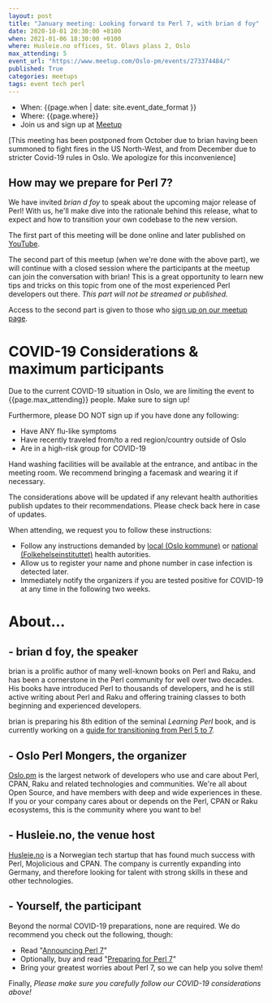 ```yaml
---
layout: post
title: "January meeting: Looking forward to Perl 7, with brian d foy"
date: 2020-10-01 20:30:00 +0100
when: 2021-01-06 18:30:00 +0100
where: Husleie.no offices, St. Olavs plass 2, Oslo
max_attending: 5
event_url: "https://www.meetup.com/Oslo-pm/events/273374484/"
published: True
categories: meetups
tags: event tech perl
---
```


* When: {{page.when | date: site.event_date_format }} 
* Where: {{page.where}}
* Join us and sign up at [Meetup]({{page.event_url}})


[This meeting has been postponed from October due to brian having been
summoned to fight fires in the US North-West, and from December due to
stricter Covid-19 rules in Oslo. We apologize for this inconvenience]

## How may we prepare for Perl 7?

We have invited _brian d foy_ to speak about the upcoming major release
of Perl! With us, he'll make dive into the rationale behind this release,
what to expect and how to transition your own codebase to the new version.

The first part of this meeting will be done online and later published on
[YouTube](https://www.youtube.com/channel/UCqMg7ia28fvx6iN08QR_-ig/videos).

The second part of this meetup (when we're done with the above part), we
will continue with a closed session where the participants at the meetup
can join the conversation with brian! This is a great opportunity to learn
new tips and tricks on this topic from one of the most experienced Perl
developers out there. _This part will not be streamed or published._

Access to the second part is given to those who [sign up on our meetup page]({{page.event_url}}).


# COVID-19 Considerations & maximum participants

Due to the current COVID-19 situation in Oslo, we are limiting the event
to {{page.max_attending}} people. Make sure to sign up!

Furthermore, please DO NOT sign up if you have done any following:

* Have ANY flu-like symptoms
* Have recently traveled from/to a red region/country outside of Oslo
* Are in a high-risk group for COVID-19

Hand washing facilities will be available at the entrance, and antibac in
the meeting room. We recommend bringing a facemask and wearing it if
necessary.

The considerations above will be updated if any relevant health authorities
publish updates to their recommendations. Please check back here in case
of updates.

When attending, we request you to follow these instructions:

* Follow any instructions demanded by [local (Oslo kommune)](https://www.oslo.kommune.no/koronavirus/rad-og-regler-i-oslo/arrangementer-pa-offentlig-sted/) or [national (Folkehelseinstituttet)](https://www.fhi.no/nettpub/coronavirus/rad-og-informasjon-til-andre-sektorer-og-yrkesgrupper/anbefalinger-ved--store-arrangementer-knyttet-til-koronasmitte-i-norge/) health autorities.
* Allow us to register your name and phone number in case infection is detected later.
* Immediately notify the organizers if you are tested positive for COVID-19 at any time in the following two weeks.


# About...

## - brian d foy, the speaker

brian is a prolific author of many well-known books on Perl and Raku, and
has been a cornerstone in the Perl community for well over two decades.
His books have introduced Perl to thousands of developers, and he is still
active writing about Perl and Raku and offering training classes to both
beginning and experienced developers.

brian is preparing his 8th edition of the seminal _Learning Perl_ book, and
is currently working on a [guide for transitioning from Perl 5 to 7](https://leanpub.com/preparing_for_perl7).


## - Oslo Perl Mongers, the organizer

[Oslo.pm](https://oslo.pm) is the largest network of developers who use and
care about Perl, CPAN, Raku and related technologies and communities. We're
all about Open Source, and have members with deep and wide experiences in
these. If you or your company cares about or depends on the Perl, CPAN
or Raku ecosystems, this is the community where you want to be!


## - Husleie.no, the venue host

[Husleie.no](https://husleie.no) is a Norwegian tech startup that has found
much success with Perl, Mojolicious and CPAN. The company is currently
expanding into Germany, and therefore looking for talent with strong skills
in these and other technologies.


## - Yourself, the participant

Beyond the normal COVID-19 preparations, none are required. We do recommend
you check out the following, though:

* Read "[Announcing Perl 7](https://www.perl.com/article/announcing-perl-7/)"
* Optionally, buy and read "[Preparing for Perl 7](https://leanpub.com/preparing_for_perl7)"
* Bring your greatest worries about Perl 7, so we can help you solve them!

Finally, *Please make sure you carefully follow our COVID-19 considerations above!*
